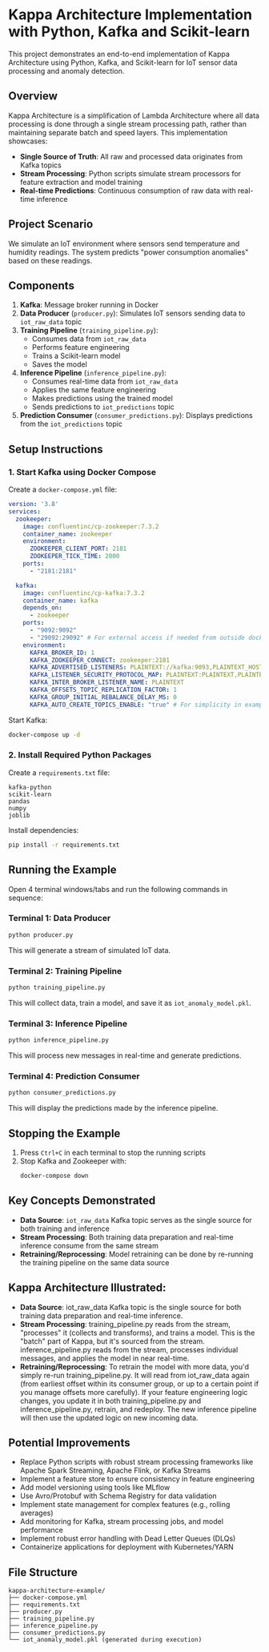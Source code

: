 # Kappa Architecture Implementation with Python, Kafka and Scikit-learn

This project demonstrates an end-to-end implementation of Kappa Architecture using Python, Kafka, and Scikit-learn for IoT sensor data processing and anomaly detection.

## Overview

Kappa Architecture is a simplification of Lambda Architecture where all data processing is done through a single stream processing path, rather than maintaining separate batch and speed layers. This implementation showcases:

- **Single Source of Truth**: All raw and processed data originates from Kafka topics
- **Stream Processing**: Python scripts simulate stream processors for feature extraction and model training
- **Real-time Predictions**: Continuous consumption of raw data with real-time inference

## Project Scenario

We simulate an IoT environment where sensors send temperature and humidity readings. The system predicts "power consumption anomalies" based on these readings.

## Components

1. **Kafka**: Message broker running in Docker
2. **Data Producer** (`producer.py`): Simulates IoT sensors sending data to `iot_raw_data` topic
3. **Training Pipeline** (`training_pipeline.py`): 
   - Consumes data from `iot_raw_data`
   - Performs feature engineering
   - Trains a Scikit-learn model
   - Saves the model
4. **Inference Pipeline** (`inference_pipeline.py`):
   - Consumes real-time data from `iot_raw_data`
   - Applies the same feature engineering
   - Makes predictions using the trained model
   - Sends predictions to `iot_predictions` topic
5. **Prediction Consumer** (`consumer_predictions.py`): Displays predictions from the `iot_predictions` topic

## Setup Instructions

### 1. Start Kafka using Docker Compose

Create a `docker-compose.yml` file:

```yaml
version: '3.8'
services:
  zookeeper:
    image: confluentinc/cp-zookeeper:7.3.2
    container_name: zookeeper
    environment:
      ZOOKEEPER_CLIENT_PORT: 2181
      ZOOKEEPER_TICK_TIME: 2000
    ports:
      - "2181:2181"

  kafka:
    image: confluentinc/cp-kafka:7.3.2
    container_name: kafka
    depends_on:
      - zookeeper
    ports:
      - "9092:9092"
      - "29092:29092" # For external access if needed from outside docker network
    environment:
      KAFKA_BROKER_ID: 1
      KAFKA_ZOOKEEPER_CONNECT: zookeeper:2181
      KAFKA_ADVERTISED_LISTENERS: PLAINTEXT://kafka:9093,PLAINTEXT_HOST://localhost:9092
      KAFKA_LISTENER_SECURITY_PROTOCOL_MAP: PLAINTEXT:PLAINTEXT,PLAINTEXT_HOST:PLAINTEXT
      KAFKA_INTER_BROKER_LISTENER_NAME: PLAINTEXT
      KAFKA_OFFSETS_TOPIC_REPLICATION_FACTOR: 1
      KAFKA_GROUP_INITIAL_REBALANCE_DELAY_MS: 0
      KAFKA_AUTO_CREATE_TOPICS_ENABLE: "true" # For simplicity in example
```

Start Kafka:
```bash
docker-compose up -d
```

### 2. Install Required Python Packages

Create a `requirements.txt` file:
```
kafka-python
scikit-learn
pandas
numpy
joblib
```

Install dependencies:
```bash
pip install -r requirements.txt
```

## Running the Example

Open 4 terminal windows/tabs and run the following commands in sequence:

### Terminal 1: Data Producer
```bash
python producer.py
```
This will generate a stream of simulated IoT data.

### Terminal 2: Training Pipeline
```bash
python training_pipeline.py
```
This will collect data, train a model, and save it as `iot_anomaly_model.pkl`.

### Terminal 3: Inference Pipeline
```bash
python inference_pipeline.py
```
This will process new messages in real-time and generate predictions.

### Terminal 4: Prediction Consumer
```bash
python consumer_predictions.py
```
This will display the predictions made by the inference pipeline.

## Stopping the Example

1. Press `Ctrl+C` in each terminal to stop the running scripts
2. Stop Kafka and Zookeeper with:
   ```bash
   docker-compose down
   ```

## Key Concepts Demonstrated

- **Data Source**: `iot_raw_data` Kafka topic serves as the single source for both training and inference
- **Stream Processing**: Both training data preparation and real-time inference consume from the same stream
- **Retraining/Reprocessing**: Model retraining can be done by re-running the training pipeline on the same data source

## Kappa Architecture Illustrated:
- **Data Source**: iot_raw_data Kafka topic is the single source for both training data preparation and real-time inference.
- **Stream Processing**:
training_pipeline.py reads from the stream, "processes" it (collects and transforms), and trains a model. This is the "batch" part of Kappa, but it's sourced from the stream.
inference_pipeline.py reads from the stream, processes individual messages, and applies the model in near real-time.
- **Retraining/Reprocessing**:
To retrain the model with more data, you'd simply re-run training_pipeline.py. It will read from iot_raw_data again (from earliest offset within its consumer group, or up to a certain point if you manage offsets more carefully).
If your feature engineering logic changes, you update it in both training_pipeline.py and inference_pipeline.py, retrain, and redeploy. The new inference pipeline will then use the updated logic on new incoming data.

## Potential Improvements

- Replace Python scripts with robust stream processing frameworks like Apache Spark Streaming, Apache Flink, or Kafka Streams
- Implement a feature store to ensure consistency in feature engineering
- Add model versioning using tools like MLflow
- Use Avro/Protobuf with Schema Registry for data validation
- Implement state management for complex features (e.g., rolling averages)
- Add monitoring for Kafka, stream processing jobs, and model performance
- Implement robust error handling with Dead Letter Queues (DLQs)
- Containerize applications for deployment with Kubernetes/YARN

## File Structure

```
kappa-architecture-example/
├── docker-compose.yml
├── requirements.txt
├── producer.py
├── training_pipeline.py
├── inference_pipeline.py
├── consumer_predictions.py
└── iot_anomaly_model.pkl (generated during execution)
```
